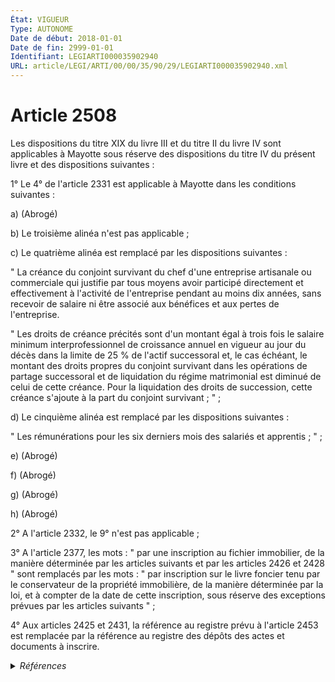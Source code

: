 ```yaml
---
État: VIGUEUR
Type: AUTONOME
Date de début: 2018-01-01
Date de fin: 2999-01-01
Identifiant: LEGIARTI000035902940
URL: article/LEGI/ARTI/00/00/35/90/29/LEGIARTI000035902940.xml
---
```


<h1>Article 2508</h1>

Les dispositions du titre XIX du livre III et du titre II du livre IV sont
applicables à Mayotte sous réserve des dispositions du titre IV du présent livre
et des dispositions suivantes :<br />

1° Le 4° de l'article 2331 est applicable à Mayotte dans les conditions
suivantes :<br />

a) (Abrogé)<br />

b) Le troisième alinéa n'est pas applicable ;<br />

c) Le quatrième alinéa est remplacé par les dispositions suivantes :<br />

" La créance du conjoint survivant du chef d'une entreprise artisanale ou
commerciale qui justifie par tous moyens avoir participé directement et
effectivement à l'activité de l'entreprise pendant au moins dix années, sans
recevoir de salaire ni être associé aux bénéfices et aux pertes de
l'entreprise.<br />

" Les droits de créance précités sont d'un montant égal à trois fois le salaire
minimum interprofessionnel de croissance annuel en vigueur au jour du décès dans
la limite de 25 % de l'actif successoral et, le cas échéant, le montant des
droits propres du conjoint survivant dans les opérations de partage successoral
et de liquidation du régime matrimonial est diminué de celui de cette créance.
Pour la liquidation des droits de succession, cette créance s'ajoute à la part
du conjoint survivant ; " ;<br />

d) Le cinquième alinéa est remplacé par les dispositions suivantes :<br />

" Les rémunérations pour les six derniers mois des salariés et apprentis ; "
;<br />

e) (Abrogé)<br />

f) (Abrogé)<br />

g) (Abrogé)<br />

h) (Abrogé)<br />

2° A l'article 2332, le 9° n'est pas applicable ;<br />

3° A l'article 2377, les mots : " par une inscription au fichier immobilier, de
la manière déterminée par les articles suivants et par les articles 2426 et 2428
" sont remplacés par les mots : " par inscription sur le livre foncier tenu par
le conservateur de la propriété immobilière, de la manière déterminée par la
loi, et à compter de la date de cette inscription, sous réserve des exceptions
prévues par les articles suivants " ;<br />

4° Aux articles 2425 et 2431, la référence au registre prévu à l'article 2453
est remplacée par la référence au registre des dépôts des actes et documents à
inscrire.


<details>
  <summary><em>Références</em></summary>

  <h2>Articles faisant référence à l'article</h2>
  
  <ul>
    <li>
      <a href="https://legal.tricoteuses.fr//redirection/LEGIARTI000022336273?vers=git&vers=legifrance">Code civil - article 2377 AUTONOME MODIFIE, en vigueur du 2013-01-01 au 2022-01-01</a> CITATION cible
    </li>
    <li>
      <a href="https://legal.tricoteuses.fr//redirection/LEGIARTI000044071601?vers=git&vers=legifrance">Code civil - article 2377 AUTONOME VIGUEUR, en vigueur depuis le 2022-01-01</a> CITATION cible
    </li>
    <li>
      <a href="https://legal.tricoteuses.fr//redirection/LEGIARTI000006449801?vers=git&vers=legifrance">Code civil - article 2431 AUTONOME MODIFIE, en vigueur du 2006-03-24 au 2013-01-01</a> CITATION cible
    </li>
    <li>
      <a href="https://legal.tricoteuses.fr//redirection/LEGIARTI000006449708?vers=git&vers=legifrance">Code civil - article 2425 AUTONOME MODIFIE, en vigueur du 2006-03-24 au 2007-01-01</a> CITATION cible
    </li>
    <li>
      <a href="https://legal.tricoteuses.fr//redirection/LEGIARTI000022335593?vers=git&vers=legifrance">Code civil - article 2453 AUTONOME MODIFIE, en vigueur du 2013-01-01 au 2020-01-01</a> CITATION cible
    </li>
    <li>
      <a href="https://legal.tricoteuses.fr//redirection/LEGIARTI000022233293?vers=git&vers=legifrance">Code civil - article 2331 AUTONOME MODIFIE, en vigueur du 2010-05-08 au 2022-01-01</a> CITATION cible
    </li>
    <li>
      <a href="https://legal.tricoteuses.fr//redirection/LEGIARTI000006449709?vers=git&vers=legifrance">Code civil - article 2425 AUTONOME MODIFIE, en vigueur du 2007-01-01 au 2013-01-01</a> CITATION cible
    </li>
    <li>
      <a href="https://legal.tricoteuses.fr//redirection/LEGIARTI000039119525?vers=git&vers=legifrance">Code civil - article 2453 AUTONOME MODIFIE, en vigueur du 2020-01-01 au 2022-01-01</a> CITATION cible
    </li>
    <li>
      <a href="https://legal.tricoteuses.fr//redirection/LEGIARTI000044072012?vers=git&vers=legifrance">Code civil - article 2425 AUTONOME VIGUEUR, en vigueur depuis le 2022-01-01</a> CITATION cible
    </li>
    <li>
      <a href="https://legal.tricoteuses.fr//redirection/LEGIARTI000044071375?vers=git&vers=legifrance">Code civil - article 2332 AUTONOME VIGUEUR, en vigueur depuis le 2022-01-01</a> CITATION cible
    </li>
    <li>
      <a href="https://legal.tricoteuses.fr//redirection/LEGIARTI000006448624?vers=git&vers=legifrance">Code civil - article 2331 AUTONOME MODIFIE, en vigueur du 2006-03-24 au 2010-05-08</a> CITATION cible
    </li>
    <li>
      <a href="https://legal.tricoteuses.fr//redirection/LEGIARTI000006448641?vers=git&vers=legifrance">Code civil - article 2332 AUTONOME MODIFIE, en vigueur du 2006-03-24 au 2022-01-01</a> CITATION cible
    </li>
    <li>
      <a href="https://legal.tricoteuses.fr//redirection/LEGIARTI000006449127?vers=git&vers=legifrance">Code civil - article 2377 AUTONOME MODIFIE, en vigueur du 2006-03-24 au 2013-01-01</a> CITATION cible
    </li>
    <li>
      <a href="https://legal.tricoteuses.fr//redirection/LEGIARTI000006450070?vers=git&vers=legifrance">Code civil - article 2453 AUTONOME MODIFIE, en vigueur du 2006-03-24 au 2013-01-01</a> CITATION cible
    </li>
    <li>
      <a href="https://legal.tricoteuses.fr//redirection/LEGIARTI000022336277?vers=git&vers=legifrance">Code civil - article 2425 AUTONOME MODIFIE, en vigueur du 2013-01-01 au 2022-01-01</a> CITATION cible
    </li>
    <li>
      <a href="https://legal.tricoteuses.fr//redirection/LEGIARTI000035881211?vers=git&vers=legifrance">Ordonnance n° 2017-1491 du 25 octobre 2017 portant extension et adaptation de la partie législative du code du travail, et de diverses dispositions relatives au travail, à l'emploi et à la formation professionnelle à Mayotte - article 13 PARTIELLEMENT_MODIF VIGUEUR_DIFF, en vigueur depuis le 2018-01-01</a> MODIFIE source
    </li>
    <li>
      <a href="https://legal.tricoteuses.fr//redirection/LEGIARTI000044071379?vers=git&vers=legifrance">Code civil - article 2331 AUTONOME VIGUEUR, en vigueur depuis le 2022-01-01</a> CITATION cible
    </li>
    <li>
      <a href="https://legal.tricoteuses.fr//redirection/LEGIARTI000022336295?vers=git&vers=legifrance">Code civil - article 2431 AUTONOME MODIFIE, en vigueur du 2013-01-01 au 2022-01-01</a> CITATION cible
    </li>
    <li>
      <a href="https://legal.tricoteuses.fr//redirection/LEGIARTI000044071782?vers=git&vers=legifrance">Code civil - article 2453 AUTONOME VIGUEUR, en vigueur depuis le 2022-01-01</a> CITATION cible
    </li>
    <li>
      <a href="https://legal.tricoteuses.fr//redirection/LEGIARTI000044071969?vers=git&vers=legifrance">Code civil - article 2431 AUTONOME VIGUEUR, en vigueur depuis le 2022-01-01</a> CITATION cible
    </li>
  </ul>
  
  <h2>Références faites par l'article</h2>
  
  <ul>
    <li>
      2017-10-25 MODIFIE cible <a href="https://legal.tricoteuses.fr//redirection/LEGIARTI000035881211?vers=git&vers=legifrance">Ordonnance n° 2017-1491 du 25 octobre 2017 portant extension et adaptation de la partie législative du code du travail, et de diverses dispositions relatives au travail, à l'emploi et à la formation professionnelle à Mayotte - article 13 PARTIELLEMENT_MODIF VIGUEUR_DIFF, en vigueur depuis le 2018-01-01</a>
    </li>
    <li>
      2999-01-01 CONCORDANCE source <a href="https://legal.tricoteuses.fr//redirection/LEGIARTI000006448203?vers=git&vers=legifrance">Code civil - article 2302 AUTONOME TRANSFERE, en vigueur du 2004-06-01 au 2006-03-24</a>
    </li>
    <li>
      2999-01-01 CONCORDE cible <a href="https://legal.tricoteuses.fr//redirection/LEGIARTI000006448203?vers=git&vers=legifrance">Code civil - article 2302 AUTONOME TRANSFERE, en vigueur du 2004-06-01 au 2006-03-24</a>
    </li>
    <li>
      2999-01-01 CITATION source <a href="https://legal.tricoteuses.fr//redirection/LEGIARTI000006448624?vers=git&vers=legifrance">Code civil - article 2331 AUTONOME MODIFIE, en vigueur du 2006-03-24 au 2010-05-08</a>
    </li>
    <li>
      2999-01-01 CITATION source <a href="https://legal.tricoteuses.fr//redirection/LEGIARTI000006448641?vers=git&vers=legifrance">Code civil - article 2332 AUTONOME MODIFIE, en vigueur du 2006-03-24 au 2022-01-01</a>
    </li>
    <li>
      2999-01-01 CITATION source <a href="https://legal.tricoteuses.fr//redirection/LEGIARTI000006449127?vers=git&vers=legifrance">Code civil - article 2377 AUTONOME MODIFIE, en vigueur du 2006-03-24 au 2013-01-01</a>
    </li>
    <li>
      2999-01-01 CITATION source <a href="https://legal.tricoteuses.fr//redirection/LEGIARTI000006449708?vers=git&vers=legifrance">Code civil - article 2425 AUTONOME MODIFIE, en vigueur du 2006-03-24 au 2007-01-01</a>
    </li>
    <li>
      2999-01-01 CITATION source <a href="https://legal.tricoteuses.fr//redirection/LEGIARTI000006449801?vers=git&vers=legifrance">Code civil - article 2431 AUTONOME MODIFIE, en vigueur du 2006-03-24 au 2013-01-01</a>
    </li>
    <li>
      2999-01-01 CITATION source <a href="https://legal.tricoteuses.fr//redirection/LEGIARTI000006450070?vers=git&vers=legifrance">Code civil - article 2453 AUTONOME MODIFIE, en vigueur du 2006-03-24 au 2013-01-01</a>
    </li>
  </ul>
</details>
